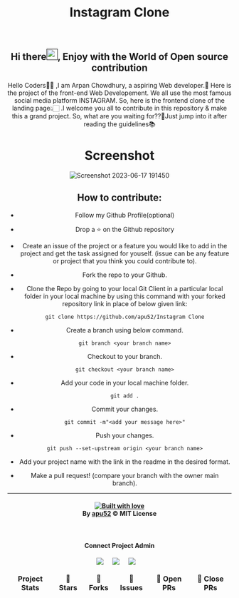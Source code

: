 <h1 align="center">Instagram Clone</h1>

<div align="center">
<br>
<h2 align="center">Hi there<a href=""><img src="https://raw.githubusercontent.com/MartinHeinz/MartinHeinz/master/wave.gif" width="25" height="25"/></a>, Enjoy with the World of Open source contribution </h2>


<p>Hello Coders👨‍💻 ,I am Arpan Chowdhury, a aspiring Web developer.🤖 Here is the project of the front-end Web Developement. We all use the most famous social media platform INSTAGRAM. So, here is the frontend clone of the landing page👆🏻 .I welcome you all to contribute in this repository & make this a grand project. So, what are you waiting for??🤔Just jump into it after reading the guidelines📚</p>
<table align="center">
    <thead align="center">
        <tr border: 1px;>
            <td><b>Project Stats</td>
            <td><b>🌟 Stars</b></td>
            <td><b>🍴 Forks</b></td>
            <td><b>🐛 Issues</b></td>
            <td><b>🔔 Open PRs</b></td>
            <td><b>🔕 Close PRs</b></td>
        </tr>
     </thead>

# Screenshot
![Screenshot 2023-06-17 191450](https://github.com/apu52/InstaClone/assets/114172928/d2b4ba78-1442-436d-8f61-1b7d12bb132c)

## How to contribute:

- Follow my Github Profile(optional)

- Drop a :star: on the Github repository

- Create an issue of the project or a feature you would like to add in the project and get the task assigned for youself. (issue can be any feature or project that you think you could contribute to).

- Fork the repo to your Github.

- Clone the Repo by going to your local Git Client in a particular local folder in your local machine by using this command with your forked repository link in place of below given link:

    ```
    git clone https://github.com/apu52/Instagram Clone
    ```
- Create a branch using below command.

    ```
    git branch <your branch name>
    ```
- Checkout to your branch.

    ```
    git checkout <your branch name>
    ```
- Add your code in your local machine folder.
    ```
    git add .
    ```
- Commit your changes.

    ```
    git commit -m"<add your message here>"
    ```
- Push your changes.

    ```
    git push --set-upstream origin <your branch name>
    ```
- Add your project name with the link in the readme in the desired format.
- Make a pull request! (compare your branch with the owner main branch).

---

  <h4 align="center">
   <a target="_blank"href="https://www.linkedin.com/in/arpan-chowdhury-775294251/"><img src="https://forthebadge.com/images/badges/built-with-love.svg" alt="Built with love" /></a><br>
  By <a href="https://github.com/apu52">apu52</a> &copy; MIT License</h4>
	<br>

<h4 align="center">Connect Project Admin</h4>
<p align="center">
  <a target="_blank"href="https://www.linkedin.com/in/arpan-chowdhury-775294251/"><img src="https://img.shields.io/badge/linkedin-%230077B5.svg?&style=for-the-badge&logo=linkedin&logoColor=white" /></a>&nbsp;&nbsp;&nbsp;&nbsp;
  <a target="_blank"href="https://twitter.com/ArpanCh40193288"><img src="https://img.shields.io/badge/twitter-%231DA1F2.svg?&style=for-the-badge&logo=twitter&logoColor=white" /></a>&nbsp;&nbsp;&nbsp;&nbsp;
   <a target="_blank"href="https://github.com/apu52"><img src="https://img.shields.io/badge/GitHub-100000?style=for-the-badge&logo=github&logoColor=white" /></a>&nbsp;&nbsp;&nbsp;&nbsp;
  
  
